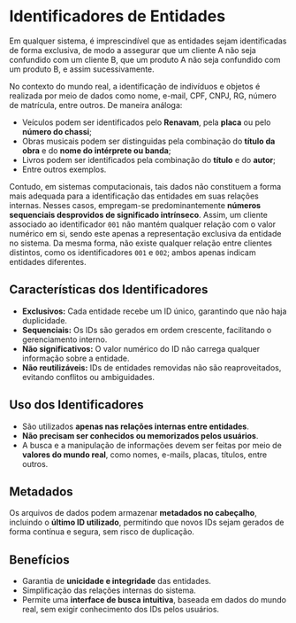# Identificadores de Entidades

Em qualquer sistema, é imprescindível que as entidades sejam identificadas de forma exclusiva, de modo a assegurar que um cliente A não seja confundido com um cliente B, que um produto A não seja confundido com um produto B,
e assim sucessivamente.

No contexto do mundo real, a identificação de indivíduos e objetos é realizada por meio de dados como nome, e-mail, CPF, CNPJ, RG, número de matrícula, entre outros. De maneira análoga:

- Veículos podem ser identificados pelo **Renavam**, pela **placa** ou pelo **número do chassi**;  
- Obras musicais podem ser distinguidas pela combinação do **título da obra** e do **nome do intérprete ou banda**;  
- Livros podem ser identificados pela combinação do **título** e do **autor**;  
- Entre outros exemplos.

Contudo, em sistemas computacionais, tais dados não constituem a forma mais adequada para a identificação das entidades em suas relações internas. 
Nesses casos, empregam-se predominantemente **números sequenciais desprovidos de significado intrínseco**. Assim, um cliente associado ao identificador `001` não mantém qualquer relação com o valor numérico em si, 
sendo este apenas a representação exclusiva da entidade no sistema. Da mesma forma, não existe qualquer relação entre clientes distintos, como os identificadores `001` e `002`; ambos apenas indicam entidades diferentes.

## Características dos Identificadores

- **Exclusivos:** Cada entidade recebe um ID único, garantindo que não haja duplicidade.  
- **Sequenciais:** Os IDs são gerados em ordem crescente, facilitando o gerenciamento interno.  
- **Não significativos:** O valor numérico do ID não carrega qualquer informação sobre a entidade.  
- **Não reutilizáveis:** IDs de entidades removidas não são reaproveitados, evitando conflitos ou ambiguidades.  

## Uso dos Identificadores

- São utilizados **apenas nas relações internas entre entidades**.  
- **Não precisam ser conhecidos ou memorizados pelos usuários**.  
- A busca e a manipulação de informações devem ser feitas por meio de **valores do mundo real**, como nomes, e-mails, placas, títulos, entre outros.  

## Metadados

Os arquivos de dados podem armazenar **metadados no cabeçalho**, incluindo o **último ID utilizado**, permitindo que novos IDs sejam gerados de forma contínua e segura, sem risco de duplicação.

## Benefícios

- Garantia de **unicidade e integridade** das entidades.  
- Simplificação das relações internas do sistema.  
- Permite uma **interface de busca intuitiva**, baseada em dados do mundo real, sem exigir conhecimento dos IDs pelos usuários.
